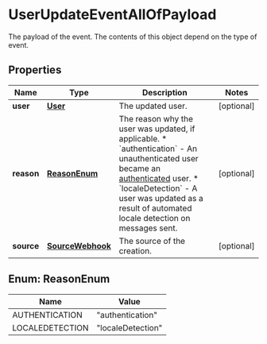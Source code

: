 

# UserUpdateEventAllOfPayload

The payload of the event. The contents of this object depend on the type of event.
## Properties

Name | Type | Description | Notes
------------ | ------------- | ------------- | -------------
**user** | [**User**](User.md) | The updated user. |  [optional]
**reason** | [**ReasonEnum**](#ReasonEnum) | The reason why the user was updated, if applicable. * &#x60;authentication&#x60; - An unauthenticated user became an [authenticated](https://developer.zendesk.com/documentation/conversations/messaging-platform/users/intro-to-users/) user. * &#x60;localeDetection&#x60; - A user was updated as a result of automated locale detection on messages sent.  |  [optional]
**source** | [**SourceWebhook**](SourceWebhook.md) | The source of the creation. |  [optional]



## Enum: ReasonEnum

Name | Value
---- | -----
AUTHENTICATION | &quot;authentication&quot;
LOCALEDETECTION | &quot;localeDetection&quot;



